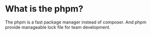 # What is the phpm?

The phpm is a fast package manager instead of composer.
And phpm provide manageable lock file for team development.
